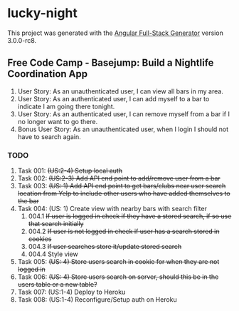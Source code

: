 # lucky-night

This project was generated with the [Angular Full-Stack Generator](https://github.com/DaftMonk/generator-angular-fullstack) version 3.0.0-rc8.

## Free Code Camp - Basejump: Build a Nightlife Coordination App
<ol>
  <li>User Story: As an unauthenticated user, I can view all bars in my area.</li>
  <li>User Story: As an authenticated user, I can add myself to a bar to indicate I am going there tonight.</li>
  <li>User Story: As an authenticated user, I can remove myself from a bar if I no longer want to go there.</li>
  <li>Bonus User Story: As an unauthenticated user, when I login I should not have to search again.</li>
</ol>

### TODO
<ol>
<li>Task 001: <strike>(US:2-4)  Setup local auth</strike></li>
<li>Task 002: <strike>(US:2-3)  Add API end point to add/remove user from a bar</strike></li>
<li>Task 003: <strike>(US:  1)  Add API end point to get bars/clubs near user search location from Yelp to include other users who have added themselves to the bar</strike></li>
<li>Task 004: (US:  1)  Create view with nearby bars with search filter
  <ol>
    <li>004.1 <strike>If user is logged in check if they have a stored search, if so use that search initially</strike></li>
    <li>004.2 <strike>If user is not logged in check if user has a search stored in cookies</strike></li>
    <li>004.3 <strike>If user searches store it/update stored search</strike></li>
    <li>004.4 Style view</li>
  </ol>
</li>
<li>Task 005: <strike>(US:  4)  Store users search in cookie for when they are not logged in</strike></li>
<li>Task 006: <strike>(US:  4)  Store users search on server, should this be in the users table or a new table?</strike></li>
<li>Task 007: (US:1-4)  Deploy to Heroku</li>
<li>Task 008: (US:1-4)  Reconfigure/Setup auth on Heroku</li>
</ol>
